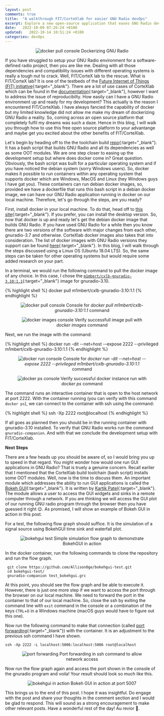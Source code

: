 ```yaml
---
layout: post
comments: true
title:  "A walkthrough FIT/CorteXlab for easier GNU Radio devOps"
excerpt: Explore a new open-source application that eases GNU Radio development with docker
date:   2022-10-09 07:26:24 +0100
updated:   2022-10-14 10:51:24 +0100
categories: devOps
---
```

<figure style="text-align:center">
  <img src="/images/clb-for-devops.png" alt="docker pull console">
  <figcation>Dockerizing GNU Radio</figcation>
</figure>

If you have struggled to setup your GNU Radio environment for a software-defined radio project, then you are like me. Dealing with all those dependencies and compatibility issues with different operating systems is really a tough nut to crack. Well, FIT/CorteX lab to the rescue. What is FIT/CorteX lab? It is one of the  testbeds of the [Future Internet of Things (FIT) initiative][fit-main]{:target="_blank"}. There are a lot of use cases of CorteXlab which can be found in the [documentation][clb-docs]{:target="_blank"}, however I want to address the issue of reproducibilty. How easily can I have a GNU Radio environment up and ready for my development? This actually is the reason I encountered FIT/CorteXlab. I have always fancied the capability of docker but my limited knowledge did not allow me make my dream of dockerizing GNU Radio a reality. So, coming across an open source platform that completely fulfil my dreams was such a daze. Hence in this blog, I will walk you through how to use this free open source platform to your advantange and maybe get you excited about the other benefits of FIT/CorteXlab. 

Let's begin by heading off to the the toolchain build [repo][clb-toolchain]{:target="_blank"}. It has a bash script that builds GNU Radio and all its dependencies as well as some OOT modules. We are one step closer to easing up the development setup but where does docker come in? Great question. Obviously, the bash script was built for a particular operating system and if you have noticed the debian system (sorry Windows users). So, docker makes it possible to run containers within any operating system that supports docker which are Windows, MacOS and Linux (hey Windows guys I have gat you). These containers can run debian docker images, so, provided we have a dockerfile that runs this bash script in a debian docker image, we can have our GNU Radio application running in docker on our local machine. Therefore, let's go through the steps, are you ready?

First, install docker in your local machine. To do that, head off to [this site][docker-install]{:target="_blank"}. If you prefer, you can install the desktop version. So, now that docker is up and ready let's get the debian docker image that builds GNU Radio. If you have used GNU Radio for a while then you know there are two versions of the software with major changes from each other, gnuradio-3.7 and otherwise. CorteXlab docker images also takes that into consideration. The list of docker images with GNU Radio versions they support can be found [here][clb-images]{:target="_blank"}. In this blog, I will walk through the steps discussed using a Linux OS (Ubuntu 18.04 LTS). So, the same steps can be taken for other operating systems but would require some added research on your part. 

In a terminal, we would run the following command to pull the docker image of any choice. In this case, I chose the [`m1mbert/cxlb-gnuradio-3.10:1.1`][clb-hub]{:target="_blank"} image for gnuradio-3.10.

{% highlight shell %}
docker pull m1mbert/cxlb-gnuradio-3.10:1.1
{% endhighlight %}

<figure style="text-align:center">
  <img src="/images/docker-pull.png" alt="docker pull console">
  <figcation>Console for <em>docker pull m1mbert/cxlb-gnuradio-3.10:1.1</em> command</figcation>
</figure>
<figure style="text-align:center">
  <img src="/images/verify-successful-pull.png" alt="docker images console">
  <figcation>Verify successfull image pull with <em>docker images</em> command</figcation>
</figure>

Next, we run the image with the command:

{% highlight shell %}
docker run -dit --net=host --expose 2222 --privileged m1mbert/cxlb-gnuradio-3.10:1.1
{% endhighlight %}

<figure style="text-align:center">
  <img src="/images/run-docker-instance.png" alt="docker run console">
  <figcation>Console for <em>docker run -dit --net=host --expose 2222 --privileged m1mbert/cxlb-gnuradio-3.10:1.1</em> command</figcation>
</figure>
<figure style="text-align:center">
  <img src="/images/verify-successful-run.png" alt="docker ps console">
  <figcation>Verify successful docker instance run with <em>docker ps</em> command</figcation>
</figure>


The command runs an interactive container that is open to the host network at port 2222. With the container running (you can verify with this command `docker ps`), we can connect to the container with ssh using the command:

{% highlight shell %}
ssh -Xp 2222 root@localhost
{% endhighlight %}

If all goes as planned then you should be in the running container with gnuradio-3.10 installed. To verify that GNU Radio works run the command `gnuradio-companion`. And with that we conclude the development setup with FIT/CorteXlab. 

**Next Steps**

There are a few heads up you should be aware of, so I would bring you up to speed in that regard. You might wonder how would one run GUI applications in GNU Radio? That is truely a genuine concern. Recall earlier that I mentioned that the CorteXlab build toolchain (bash script) installs some OOT modules. Well, now is the time to discuss them. An important module which addresses the ability to run GUI applications is called the [Bokeh GUI][gr-bokeh]{:target="_blank"}. It is written by [Kartik Patel][kartik1995]{:target="_blank"}. The module allows a user to access the GUI widgets and sinks in a remote computer through a network. If you are thinking we will access the GUI plot of our running GNU radio program through the browser then you have guessed it right	&#128521;. As promised, I will show an example of Bokeh GUI in action in this post.

For a test, the following flow graph should suffice. It is the simulation of a signal source using BokehGUI time sink and waterfall plot.
<figure style="text-align:center">
  <img src="/images/grc-flowgraph.png" alt="bokehgui test">
  <figcation>Simple simulation flow graph to demonstrate BokehGUI in action</figcation>
</figure>

In the docker container, run the following commands to clone the repository and run the flow graph.

```shell
 git clone https://github.com/AllisonOge/bokehgui-test.git
 cd bokehgui-test/
 gnuradio-companion test_bokehgui.grc
```

At this point, you should see the flow graph and be able to execute it. However, there is just one more step if we want to access the port through the browser on our local machine. We need to forward the port in the container to that of our local machine. So, close the ssh by exiting the command line with `exit` command in the console or a combination of the keys `CTRL`+`D` in a Windows machine (macOS guys would have to figure out this one).

Now run the following command to make that connection (called [port forwarding](https://phoenixnap.com/kb/ssh-port-forwarding){:target="_blank"}) with the container. It is an adjustment to the previous ssh command I have shown.

```shell
ssh -Xp 2222 -L localhost:5006:localhost:5006 root@localhost
```

<figure style="text-align:center">
  <img src="/images/bridging-ports-for-bokehgui.png" alt="port forwarding">
  <figcation>Port forwarding in ssh command to allow network access</figcation>
</figure>

Now run the flow graph again and access the port shown in the console of the gnuradio program and voila! Your result should look so much like this.

<figure style="text-align:center">
  <img src="/images/bokeh-gui-browser.png" alt="bokehgui in action">
  <figcation>Bokeh GUI in action at port 5007</figcation>
</figure>

This brings us to the end of this post. I hope it was insightful. Do engage with the post and share your thoughts in the comment section and I would be glad to respond. This will sound as a strong encouragement to make other relevant posts. Have a wonderful rest of the day! Au revior &#128075;.

[fit-main]: http://www.cortexlab.fr/
[clb-docs]: https://wiki.cortexlab.fr/doku.php
[clb-toolchain]: https://github.com/CorteXlab/cxlb-build-toolchain
[docker-install]: https://docs.docker.com/engine/install/
[clb-images]: https://wiki.cortexlab.fr/doku.php?id=docker_images
[clb-hub]: https://hub.docker.com/r/m1mbert/cxlb-gnuradio-3.10
[gr-bokeh]: https://github.com/gnuradio/gr-bokehgui
[kartik1995]: https://www.linkedin.com/in/golappagouda-patil/
